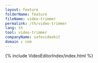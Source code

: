 ```yaml
---
layout: feature
folderName: feature
fileName: video-trimmer
permalink: /th/video-trimmer
lang: th
tool: video-trimmer
companyName: safevideokit
domain : com
---
```


{% include VideoEditorIndex/index.html %}

   